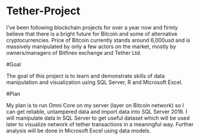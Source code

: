 # Tether-Project
I've been following blockchain projects for over a year now and firmly believe that there is a bright future for Bitcoin and some of alternative cryptocurrencies. Price of Bitcoin currently stands around 6,000usd and is massively manipulated by only a few actors on the market, mostly by owners/managers of Bitfinex exchange and Tether Ltd.

#Goal

The goal of this project is to learn and demonstrate skills of data manipulation and visualization using SQL Server, R and Microsoft Excel. 

#Plan

My plan is to run Omni Core on my server (layer on Bitcoin network) so I can get reliable, untampered data and import data into SQL Server 2016. I will manipulate data in SQL Server to get useful dataset which will be used later to visualize network of tether transactions in a meaningful way. Further analysis will be done in Microsoft Excel using data models.
